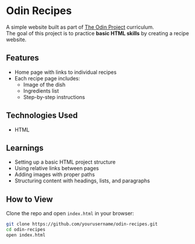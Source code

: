 # Odin Recipes

A simple website built as part of [The Odin Project](https://www.theodinproject.com/) curriculum.  
The goal of this project is to practice **basic HTML skills** by creating a recipe website.

## Features
- Home page with links to individual recipes  
- Each recipe page includes:
  - Image of the dish
  - Ingredients list
  - Step-by-step instructions  

## Technologies Used
- HTML  

## Learnings
- Setting up a basic HTML project structure  
- Using relative links between pages  
- Adding images with proper paths  
- Structuring content with headings, lists, and paragraphs  

## How to View
Clone the repo and open `index.html` in your browser:
```bash
git clone https://github.com/yourusername/odin-recipes.git
cd odin-recipes
open index.html
